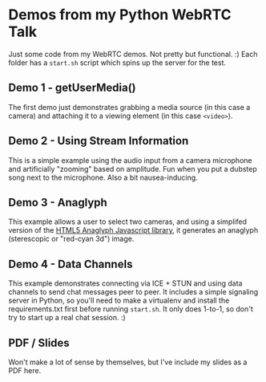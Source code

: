 # Demos from my Python WebRTC Talk

Just some code from my WebRTC demos. Not pretty but functional. :) Each folder has a `start.sh` script which spins up the server for the test.

## Demo 1 - getUserMedia()
The first demo just demonstrates grabbing a media source (in this case a camera) and attaching it to a viewing element (in this case `<video>`).

## Demo 2 - Using Stream Information
This is a simple example using the audio input from a camera microphone and artificially "zooming" based on amplitude. Fun when you put a dubstep song next to the microphone. Also a bit nausea-inducing.

## Demo 3 - Anaglyph
This example allows a user to select two cameras, and using a simplifed version of the [HTML5 Anaglyph Javascript library](https://github.com/logicmd/HTML5-Anaglyph-Image), it generates an anaglyph (sterescopic or "red-cyan 3d") image.

## Demo 4 - Data Channels
This example demonstrates connecting via ICE + STUN and using data channels to send chat messages peer to peer. It includes a simple signaling server in Python, so you'll need to make a virtualenv and install the requirements.txt first before running `start.sh`. It only does 1-to-1, so don't try to start up a real chat session. :)

## PDF / Slides
Won't make a lot of sense by themselves, but I've include my slides as a PDF here.
